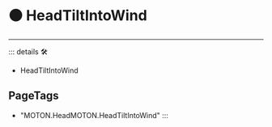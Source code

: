 # 🟠 <motor>HeadTiltIntoWind</motor>

---

<!-- =================================================== -->
<!-- =================================================== -->
<!-- =================================================== -->
<!-- =================================================== -->
<!-- =================================================== -->
::: details 🛠

- HeadTiltIntoWind

<h2>PageTags</h2>

- "MOTON.HeadMOTON.HeadTiltIntoWind"
:::
